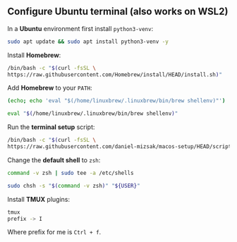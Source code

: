 ## Configure Ubuntu terminal (also works on WSL2)

In a **Ubuntu** environment first install `python3-venv`:

```bash
sudo apt update && sudo apt install python3-venv -y
```

Install **Homebrew**:
```bash
/bin/bash -c "$(curl -fsSL \
https://raw.githubusercontent.com/Homebrew/install/HEAD/install.sh)"
```

Add **Homebrew** to your `PATH`:
```bash
(echo; echo 'eval "$(/home/linuxbrew/.linuxbrew/bin/brew shellenv)"') | tee -a ${HOME}/.zshenv ${HOME}/.bashrc
```
```bash
eval "$(/home/linuxbrew/.linuxbrew/bin/brew shellenv)"
```

Run the **terminal setup** script:
```bash
/bin/bash -c "$(curl -fsSL \
https://raw.githubusercontent.com/daniel-mizsak/macos-setup/HEAD/scripts/terminal-setup.sh)"
```

Change the **default shell** to `zsh`:
```bash
command -v zsh | sudo tee -a /etc/shells
```
```bash
sudo chsh -s "$(command -v zsh)" "${USER}"
```

Install **TMUX** plugins:

```bash
tmux
prefix -> I
```

Where prefix for me is `Ctrl + f`.
